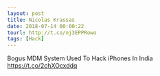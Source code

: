 ```yaml
---
layout: post
title: Nicolas Krassas
date: 2018-07-14 00:00:22
tourl: http://t.co/nj3EPPRowo
tags: [Hack]
---
```

Bogus MDM System Used To Hack iPhones In India https://t.co/2chXOcxddq